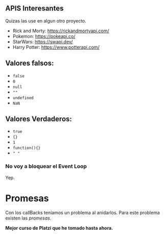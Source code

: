 ## APIS Interesantes

Quizas las use en algun otro proyecto.

- Rick and Morty: https://rickandmortyapi.com/
- Pokemon: https://pokeapi.co/
- StarWars: https://swapi.dev/
- Harry Potter: https://www.potterapi.com/

## Valores falsos:

- `false`
- `0`
- `null`
- `""`
- `undefined`
- `NaN`

## Valores Verdaderos:

- `true`
- `{}`
- `1`
- `function(){}`
- `" "`

### No voy a bloquear el Event Loop

Yep.

# Promesas

Con los callBacks teníamos un problema al anidarlos.
Para este problema existen las _promesas_.

**Mejor curso de Platzi que he tomado hasta ahora.**
